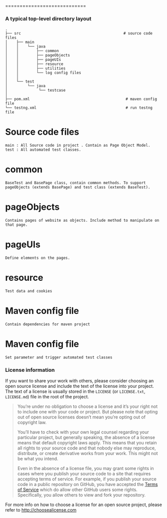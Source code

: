 
============================


### A typical top-level directory layout

    .                   
    ├── src                                              # source code files
    │    ├── main 
    │    │    └── java 
    │    │        ├── common                                                      
    │    │        ├── pageObjects                   
    │    │        ├── pageUIs 
    │    │        ├── resource 
    │    │        ├── utilities  
    │    │        └── log config files
    │    │
    │    └── test 
    │         └── java 
    │              └── testcase       
    │                             
    ├── pom.xml                                           # maven config file 
    └── testng.xml                                        # run testng file



# Source code files

    main : All Source code in project . Contain as Page Object Model.
    test : All automated test classes.

# common
    BaseTest and BasePage class, contain common methods. To support pageObjects (extends BasePage) and test class (extends BaseTest).

# pageObjects
    Contains pages of website as objects. Include method to manipulate on that page.

# pageUIs
    Define elements on the pages.

# resource 
    Test data and cookies
# Maven config file

    Contain dependencies for maven project
# Maven config file

    Set parameter and trigger automated test classes





### License information

If you want to share your work with others, please consider choosing an open
source license and include the text of the license into your project.
The text of a license is usually stored in the `LICENSE` (or `LICENSE.txt`,
`LICENSE.md`) file in the root of the project.

> You’re under no obligation to choose a license and it’s your right not to
> include one with your code or project. But please note that opting out of
> open source licenses doesn’t mean you’re opting out of copyright law.
> 
> You’ll have to check with your own legal counsel regarding your particular
> project, but generally speaking, the absence of a license means that default
> copyright laws apply. This means that you retain all rights to your source
> code and that nobody else may reproduce, distribute, or create derivative
> works from your work. This might not be what you intend.
>
> Even in the absence of a license file, you may grant some rights in cases
> where you publish your source code to a site that requires accepting terms
> of service. For example, if you publish your source code in a public
> repository on GitHub, you have accepted the [Terms of Service](https://help.github.com/articles/github-terms-of-service)
> which do allow other GitHub users some rights. Specifically, you allow others
> to view and fork your repository.

For more info on how to choose a license for an open source project, please
refer to http://choosealicense.com
